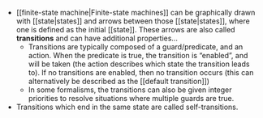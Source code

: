 * [[finite-state machine|Finite-state machines]] can be graphically drawn with [[state|states]] and arrows between those [[state|states]], where one is defined as the initial [[state]]. These arrows are also called **transitions** and can have additional properties…
	* Transitions are typically composed of a guard/predicate, and an action. When the predicate is true, the transition is “enabled”, and will be taken (the action describes which state the transition leads to). If no transitions are enabled, then no transition occurs (this can alternatively be described as the [[default transition]])
	* In some formalisms, the transitions can also be given integer priorities to resolve situations where multiple guards are true.
* Transitions which end in the same state are called self-transitions.